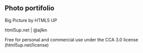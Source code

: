 ## Photo portifolio

Big Picture by HTML5 UP

html5up.net | @ajlkn

Free for personal and commercial use under the CCA 3.0 license (html5up.net/license)
